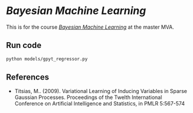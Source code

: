 # _Bayesian Machine Learning_

This is for the course [_Bayesian Machine Learning_](https://github.com/rbardenet/bml-course) at the master MVA.

## Run code

```bash
python models/gpyt_regressor.py
```


## References

* Titsias, M.. (2009). Variational Learning of Inducing Variables in Sparse Gaussian Processes. Proceedings of the Twelth International Conference on Artificial Intelligence and Statistics, in PMLR 5:567-574

